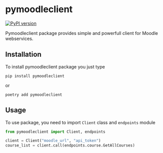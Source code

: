 # pymoodleclient
[![PyPI version](https://badge.fury.io/py/pymoodleclient.svg)](https://badge.fury.io/py/pymoodleclient)

Pymoodleclient package provides simple
and powerfull client for Moodle webservices.

## Installation
To install pymoodleclient package you just type
```shell
pip install pymoodleclient
```
or
```shell
poetry add pymoodleclient
```

## Usage
To use package, you need to import `Client` class and `endpoints` module
```python
from pymoodleclient import Client, endpoints

client = Client("moodle_url", "api_token")
course_list = client.call(endpoints.course.GetAllCourses)
```

